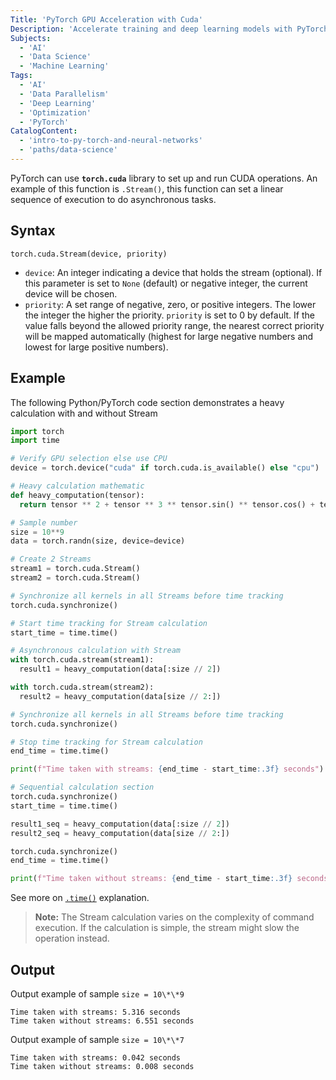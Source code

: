 ```yaml
---
Title: 'PyTorch GPU Acceleration with Cuda'
Description: 'Accelerate training and deep learning models with PyTorch Cuda library.'
Subjects:
  - 'AI'
  - 'Data Science'
  - 'Machine Learning'
Tags:
  - 'AI'
  - 'Data Parallelism'
  - 'Deep Learning'
  - 'Optimization'
  - 'PyTorch'
CatalogContent:
  - 'intro-to-py-torch-and-neural-networks'
  - 'paths/data-science'
---
```


PyTorch can use **`torch.cuda`** library to set up and run CUDA operations. An example of this function is `.Stream()`, this function can set a linear sequence of execution to do asynchronous tasks.

## Syntax

```pseudo
torch.cuda.Stream(device, priority)
```

- `device`: An integer indicating a device that holds the stream (optional). If this parameter is set to `None` (default) or negative integer, the current device will be chosen.
- `priority`: A set range of negative, zero, or positive integers. The lower the integer the higher the priority. `priority` is set to 0 by default. If the value falls beyond the allowed priority range, the nearest correct priority will be mapped automatically (highest for large negative numbers and lowest for large positive numbers).

## Example

The following Python/PyTorch code section demonstrates a heavy calculation with and without Stream

```py
import torch
import time

# Verify GPU selection else use CPU
device = torch.device("cuda" if torch.cuda.is_available() else "cpu")

# Heavy calculation mathematic
def heavy_computation(tensor):
  return tensor ** 2 + tensor ** 3 ** tensor.sin() ** tensor.cos() + tensor.tan()

# Sample number
size = 10**9
data = torch.randn(size, device=device)

# Create 2 Streams
stream1 = torch.cuda.Stream()
stream2 = torch.cuda.Stream()

# Synchronize all kernels in all Streams before time tracking
torch.cuda.synchronize()

# Start time tracking for Stream calculation
start_time = time.time()

# Asynchronous calculation with Stream
with torch.cuda.stream(stream1):
  result1 = heavy_computation(data[:size // 2])

with torch.cuda.stream(stream2):
  result2 = heavy_computation(data[size // 2:])

# Synchronize all kernels in all Streams before time tracking
torch.cuda.synchronize()

# Stop time tracking for Stream calculation
end_time = time.time()

print(f"Time taken with streams: {end_time - start_time:.3f} seconds")

# Sequential calculation section
torch.cuda.synchronize()
start_time = time.time()

result1_seq = heavy_computation(data[:size // 2])
result2_seq = heavy_computation(data[size // 2:])

torch.cuda.synchronize()
end_time = time.time()

print(f"Time taken without streams: {end_time - start_time:.3f} seconds")
```

See more on [`.time()`](https://github.com/Codecademy/docs/blob/main/content/python/concepts/dates/terms/time/time.md) explanation.

> **Note:** The Stream calculation varies on the complexity of command execution. If the calculation is simple, the stream might slow the operation instead.

## Output

Output example of sample `size = 10\*\*9`

```shell
Time taken with streams: 5.316 seconds
Time taken without streams: 6.551 seconds
```

Output example of sample `size = 10\*\*7`

```shell
Time taken with streams: 0.042 seconds
Time taken without streams: 0.008 seconds
```
